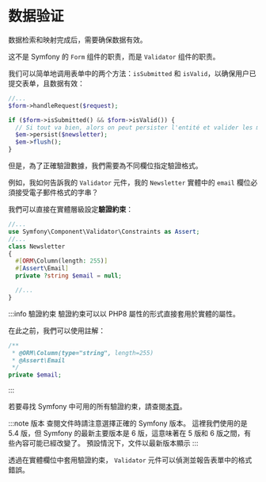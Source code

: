 # 数据验证

数据检索和映射完成后，需要确保数据有效。

这不是 Symfony 的 `Form` 组件的职责，而是 `Validator` 组件的职责。

我们可以简单地调用表单中的两个方法：`isSubmitted` 和 `isValid`，以确保用户已提交表单，且数据有效：

```php
//...
$form->handleRequest($request);

if ($form->isSubmitted() && $form->isValid()) {
  // Si tout va bien, alors on peut persister l'entité et valider les modifications en BDD
  $em->persist($newsletter);
  $em->flush();
}
```

但是，為了正確驗證數據，我們需要為不同欄位指定驗證格式。

例如，我如何告訴我的 `Validator` 元件，我的 `Newsletter` 實體中的 `email` 欄位必須接受電子郵件格式的字串？

我們可以直接在實體層級設定**驗證約束**：

```php
//...
use Symfony\Component\Validator\Constraints as Assert;
//...
class Newsletter
{
  #[ORM\Column(length: 255)]
  #[Assert\Email]
  private ?string $email = null;

  //...
}
```

:::info 驗證約束
驗證約束可以以 PHP8 屬性的形式直接套用於實體的屬性。

在此之前，我們可以使用註解：

```php
/**
 * @ORM\Column(type="string", length=255)
 * @Assert\Email
 */
private $email;
```

:::

若要尋找 Symfony 中可用的所有驗證約束，請查閱[本頁](https://symfony.com/doc/5.4/reference/constraints.html)。

:::note 版本
查閱文件時請注意選擇正確的 Symfony 版本。 這裡我們使用的是 5.4 版，但 Symfony 的最新主要版本是 6 版，這意味著在 5 版和 6 版之間，有些內容可能已經改變了。 預設情況下，文件以最新版本顯示
:::

透過在實體欄位中套用驗證約束， `Validator` 元件可以偵測並報告表單中的格式錯誤。
